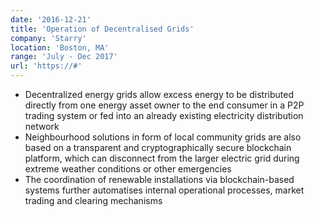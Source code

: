 ```yaml
---
date: '2016-12-21'
title: 'Operation of Decentralised Grids'
company: 'Starry'
location: 'Boston, MA'
range: 'July - Dec 2017'
url: 'https://#'
---
```


- Decentralized energy grids allow excess energy to be distributed directly from one energy asset owner to the end consumer in a P2P trading system or fed into an already existing electricity distribution network
- Neighbourhood solutions in form of local community grids are also based on a transparent and cryptographically secure blockchain platform, which can disconnect from the larger electric grid during extreme weather conditions or other emergencies
- The coordination of renewable installations via blockchain-based systems further automatises internal operational processes, market trading and clearing mechanisms
